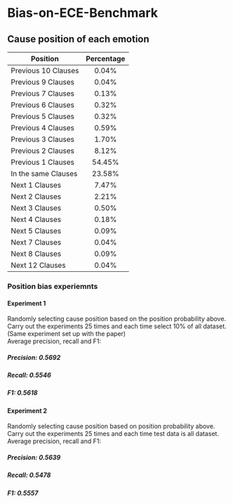# Bias-on-ECE-Benchmark

## Cause position of each emotion

| Position      | Percentage     |
| ---------- | :-----------:  | 
| Previous 10 Clauses     | 0.04%     |
| Previous 9 Clauses     | 0.04%     |
| Previous 7 Clauses     | 0.13%     |
| Previous 6 Clauses     | 0.32%     |
| Previous 5 Clauses     | 0.32%     |
| Previous 4 Clauses     | 0.59%     |
| Previous 3 Clauses     | 1.70%     |
| Previous 2 Clauses     | 8.12%     |
| Previous 1 Clauses     | 54.45%     |
| In the same Clauses     | 23.58%     |
| Next 1 Clauses     | 7.47%     |
| Next 2 Clauses     | 2.21%     |
| Next 3 Clauses     | 0.50%     |
| Next 4 Clauses     | 0.18%     |
| Next 5 Clauses     | 0.09%     |
| Next 7 Clauses     | 0.04%     |
| Next 8 Clauses     | 0.09%     |
| Next 12 Clauses     | 0.04%     |

### Position bias experiemnts  
#### Experiment 1   
Randomly selecting cause position based on the position probability above. Carry out the experiments 25 times and each time select 10% of all dataset. (Same experiment set up with the paper)  
Average precision, recall and F1:    
##### Precision: 0.5692    
##### Recall: 0.5546    
##### F1: 0.5618    

#### Experiment 2 
Randomly selecting cause position based on position probability above. Carry out the experiments 25 times and each time test data is all dataset.  
Average precision, recall and F1:   
##### Precision: 0.5639      
##### Recall: 0.5478      
##### F1: 0.5557      
